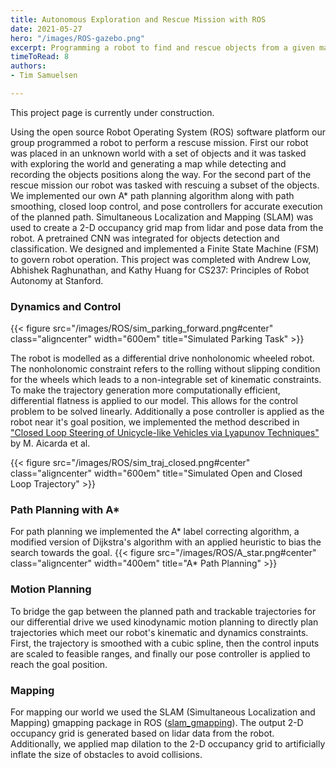 ```yaml
---
title: Autonomous Exploration and Rescue Mission with ROS
date: 2021-05-27
hero: "/images/ROS-gazebo.png"
excerpt: Programming a robot to find and rescue objects from a given map. Implemented in linux based Robot Operating System (ROS)
timeToRead: 8
authors:
- Tim Samuelsen

---
```

This project page is currently under construction.

Using the open source Robot Operating System (ROS) software platform our group programmed a robot to perform a rescuse mission. First our robot was placed in an unknown world with a set of objects and it was tasked with exploring the world and generating a map while detecting and recording the objects positions along the way. For the second part of the rescue mission our robot was tasked with rescuing a subset of the objects. We implemented our own A\* path planning algorithm along with path smoothing, closed loop control, 
and pose controllers for accurate execution of the planned path. Simultaneous Localization and Mapping (SLAM) was used to create a 2-D occupancy grid map from lidar and pose data from the robot. A pretrained CNN was integrated for objects detection and classification. 
We designed and implemented a Finite State Machine (FSM) to govern robot operation. This project was completed with Andrew Low, Abhishek Raghunathan, and Kathy Huang 
for CS237: Principles of Robot Autonomy at Stanford.

### Dynamics and Control
{{< figure src="/images/ROS/sim_parking_forward.png#center" class="aligncenter" width="600em" title="Simulated Parking Task" >}}

The robot is modelled as a differential drive nonholonomic wheeled robot. The nonholonomic constraint refers to the rolling without slipping condition for the wheels which leads to a non-integrable set of kinematic constraints. To make the trajectory generation more computationally efficient, differential flatness is applied to our model. This allows for the control problem to be solved linearly. Additionally a pose controller is applied as the robot near it's goal position, we implemented the method described in ["Closed Loop Steering of Unicycle-like Vehicles via Lyapunov Techniques"](https://ieeexplore.ieee.org/stamp/stamp.jsp?arnumber=388294&tag=1) by M. Aicarda et al.

{{< figure src="/images/ROS/sim_traj_closed.png#center" class="aligncenter" width="600em" title="Simulated Open and Closed Loop Trajectory" >}}

### Path Planning with A*
For path planning we implemented the A* label correcting algorithm, a modified version of Dijkstra's algorithm with an applied heuristic to bias the search towards the goal. 
{{< figure src="/images/ROS/A_star.png#center" class="aligncenter" width="400em" title="A* Path Planning" >}}

### Motion Planning
To bridge the gap between the planned path and trackable trajectories for our differential drive we used kinodynamic motion planning to directly plan trajectories which meet our robot's kinematic and dynamics constraints. First, the trajectory is smoothed with a cubic spline, then the control inputs are scaled to feasible ranges, and finally our pose controller is applied to reach the goal position. 

### Mapping
For mapping our world we used the SLAM (Simultaneous Localization and Mapping) gmapping package in ROS ([slam_gmapping](https://wiki.ros.org/slam_gmapping)). The output 2-D occupancy grid is generated based on lidar data from the robot. Additionally, we applied map dilation to the 2-D occupancy grid to artificially inflate the size of obstacles to avoid collisions.




